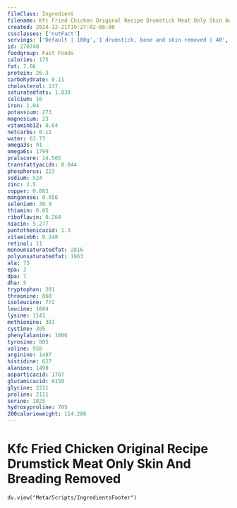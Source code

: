 ```yaml
---
fileClass: Ingredient
filename: Kfc Fried Chicken Original Recipe Drumstick Meat Only Skin And Breading Removed
created: 2024-12-21T19:27:02-06:00
cssclasses: ['nutFact']
servings: ['Default | 100g','1 drumstick, bone and skin removed | 40','1 drumstick, without skin | 57']
id: 170740
foodgroup: Fast Foods
calories: 175
fat: 7.66
protein: 26.3
carbohydrate: 0.11
cholesterol: 137
saturatedfats: 1.838
calcium: 16
iron: 1.04
potassium: 273
magnesium: 23
vitaminb12: 0.64
netcarbs: 0.11
water: 63.77
omega3s: 91
omega6s: 1799
pralscore: 14.565
transfattyacids: 0.044
phosphorus: 223
sodium: 524
zinc: 2.5
copper: 0.083
manganese: 0.056
selenium: 30.9
thiamin: 0.05
riboflavin: 0.264
niacin: 5.277
pantothenicacid: 1.3
vitaminb6: 0.248
retinol: 11
monounsaturatedfat: 2816
polyunsaturatedfat: 1963
ala: 73
epa: 3
dpa: 7
dha: 5
tryptophan: 201
threonine: 868
isoleucine: 772
leucine: 1604
lysine: 1141
methionine: 381
cystine: 305
phenylalanine: 1006
tyrosine: 805
valine: 958
arginine: 1487
histidine: 627
alanine: 1498
asparticacid: 1787
glutamicacid: 6150
glycine: 2211
proline: 2111
serine: 1025
hydroxyproline: 705
200calorieweight: 114.286
---
```


# Kfc Fried Chicken Original Recipe Drumstick Meat Only Skin And Breading Removed

```dataviewjs
dv.view("Meta/Scripts/IngredientsFooter")
```